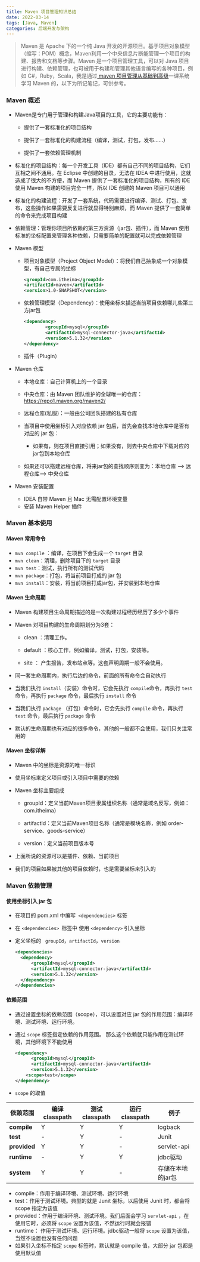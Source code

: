 ```yaml
---
title: Maven 项目管理知识总结
date: 2022-03-14
tags: [Java, Maven]
categories: 后端开发与架构
---
```


> Maven 是 Apache 下的一个纯 Java 开发的开源项目。基于项目对象模型（缩写：POM）概念，Maven利用一个中央信息片断能管理一个项目的构建、报告和文档等步骤。Maven 是一个项目管理工具，可以对 Java 项目进行构建、依赖管理，也可被用于构建和管理其他语言编写的各种项目，例如 C#，Ruby，Scala，我是通过[ maven 项目管理从基础到高级](https://www.bilibili.com/video/BV1Qf4y1T7Hx)一课系统学习 Maven 的，以下为所记笔记，可供参考。

<!--more-->

### Maven 概述

- Maven是专门用于管理和构建Java项目的工具，它的主要功能有：

  - 提供了一套标准化的项目结构

  * 提供了一套标准化的构建流程（编译，测试，打包，发布……）


  * 提供了一套依赖管理机制

- 标准化的项目结构：每一个开发工具（IDE）都有自己不同的项目结构，它们互相之间不通用。在 Eclipse 中创建的目录，无法在 IDEA 中进行使用，这就造成了很大的不方便，而 Maven 提供了一套标准化的项目结构，所有的 IDE 使用 Maven 构建的项目完全一样，所以 IDE 创建的 Maven 项目可以通用

- 标准化的构建流程：开发了一套系统，代码需要进行编译、测试、打包、发布，这些操作如果需要反复进行就显得特别麻烦，而 Maven 提供了一套简单的命令来完成项目构建

- 依赖管理：管理你项目所依赖的第三方资源（jar包、插件），而 Maven 使用标准的坐标配置来管理各种依赖，只需要简单的配置就可以完成依赖管理

- Maven 模型

  * 项目对象模型（Project Object Model）：将我们自己抽象成一个对象模型，有自己专属的坐标

    ```xml
    <groupId>com.itheima</groupId>
    <artifactId>maven</artifactId>
    <version>1.0-SNAPSHOT</version>
    ```

  * 依赖管理模型（Dependency）：使用坐标来描述当前项目依赖哪儿些第三方jar包

    ```xml
    <dependency>
    		<groupId>mysql</groupId>
    		<artifactId>mysql-connector-java</artifactId>
    		<version>5.1.32</version>
    </dependency>
    ```

  * 插件（Plugin）

- Maven 仓库

  * 本地仓库：自己计算机上的一个目录
  * 中央仓库：由 Maven 团队维护的全球唯一的仓库： https://repo1.maven.org/maven2/

  * 远程仓库(私服)：一般由公司团队搭建的私有仓库
  * 当项目中使用坐标引入对应依赖 jar 包后，首先会查找本地仓库中是否有对应的 jar 包：

    * 如果有，则在项目直接引用；如果没有，则去中央仓库中下载对应的jar包到本地仓库
  * 如果还可以搭建远程仓库，将来jar包的查找顺序则变为：本地仓库 --> 远程仓库--> 中央仓库

- Maven 安装配置

  - IDEA 自带 Maven 且 Mac 无需配置环境变量
  - 安装 Maven Helper 插件

### Maven 基本使用

#### Maven 常用命令

- `mvn compile` ：编译，在项目下会生成一个 `target` 目录
- `mvn clean`：清理，删除项目下的 `target` 目录
- `mvn test`：测试，执行所有的测试代码
- `mvn package`：打包，将当前项目打成的 jar 包
- `mvn install`：安装，将当前项目打成jar包，并安装到本地仓库

#### Maven 生命周期

- Maven 构建项目生命周期描述的是一次构建过程经历经历了多少个事件

- Maven 对项目构建的生命周期划分为3套：

  * clean ：清理工作。

  * default ：核心工作，例如编译，测试，打包，安装等。

  * site ： 产生报告，发布站点等。这套声明周期一般不会使用。

- 同一套生命周期内，执行后边的命令，前面的所有命令会自动执行

- 当我们执行 `install`（安装）命令时，它会先执行 `compile`命令，再执行 `test ` 命令，再执行 `package` 命令，最后执行 `install` 命令

- 当我们执行 `package` （打包）命令时，它会先执行 `compile` 命令，再执行 `test` 命令，最后执行 `package` 命令

- 默认的生命周期也有对应的很多命令，其他的一般都不会使用，我们只关注常用的

#### Maven 坐标详解

* Maven 中的坐标是资源的唯一标识

* 使用坐标来定义项目或引入项目中需要的依赖

* Maven 坐标主要组成

  * groupId：定义当前Maven项目隶属组织名称（通常是域名反写，例如：com.itheima）

  * artifactId：定义当前Maven项目名称（通常是模块名称，例如 order-service、goods-service）

  * version：定义当前项目版本号

* 上面所说的资源可以是插件、依赖、当前项目

* 我们的项目如果被其他的项目依赖时，也是需要坐标来引入的

### Maven 依赖管理

#### 使用坐标引入 jar 包

* 在项目的 pom.xml 中编写` <dependencies>` 标签

* 在 `<dependencies> `标签中 使用 `<dependency>` 引入坐标

* 定义坐标的 ` groupId`，`artifactId`，`version`

  ```xml
  <dependencies>
  	<dependency>
  		<groupId>mysql</groupId>
  		<artifactId>mysql-connector-java</artifactId>
  		<version>5.1.32</version>
  	</dependency>
  </dependencies>
  ```

#### 依赖范围

- 通过设置坐标的依赖范围（scope），可以设置对应 jar 包的作用范围：编译环境、测试环境、运行环境。

- 通过 `scope` 标签指定依赖的作用范围。 那么这个依赖就只能作用在测试环境，其他环境下不能使用

  ```xml
  <dependency>
  		<groupId>mysql</groupId>
  		<artifactId>mysql-connector-java</artifactId>
  		<version>5.1.32</version>
      <scope>test</scope>
  </dependency>
  ```

-  `scope` 的取值

| **依赖范围** | 编译classpath | 测试classpath | 运行classpath | 例子              |
| ------------ | ------------- | ------------- | ------------- | ----------------- |
| **compile**  | Y             | Y             | Y             | logback           |
| **test**     | -             | Y             | -             | Junit             |
| **provided** | Y             | Y             | -             | servlet-api       |
| **runtime**  | -             | Y             | Y             | jdbc驱动          |
| **system**   | Y             | Y             | -             | 存储在本地的jar包 |

* compile：作用于编译环境、测试环境、运行环境
* test：作用于测试环境。典型的就是 Junit 坐标，以后使用 Junit 时，都会将 scope 指定为该值
* provided：作用于编译环境、测试环境。我们后面会学习 `servlet-api` ，在使用它时，必须将 `scope` 设置为该值，不然运行时就会报错
* runtime： 作用于测试环境、运行环境。jdbc驱动一般将 `scope` 设置为该值，当然不设置也没有任何问题 
* 如果引入坐标不指定 `scope` 标签时，默认就是 compile  值，大部分 jar 包都是使用默认值
